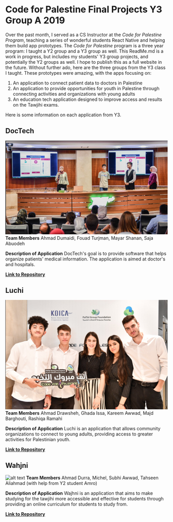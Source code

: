 # Code for Palestine Final Projects Y3 Group A 2019

Over the past month, I served as a CS Instructor at the *Code for Palestine Program*, teaching a series of wonderful students React Native and helping them build app prototypes. The *Code for Palestine* program is a three year program: I taught a Y2 group and a Y3 group as well. This ReadMe.md is a work in progress, but includes my students' Y3 group projects, and potentially the Y2 groups as well. I hope to publish this as a full website in the future. Without further ado, here are the three groups from the Y3 class I taught. These prototypes were amazing, with the apps focusing on:
1. An application to connect patient data to doctors in Palestine
2. An application to provide opportunities for youth in Palestine through connecting activities and organizations with young adults
3. An education tech application designed to improve access and results on the Tawjihi exams.

Here is some information on each application from Y3.

## DocTech
![alt text](/imagesGithub/docTech.png)
**Team Members**
Ahmad Dumaidi, Fouad Turjman, Mayar Shanan, Saja Abuodeh

**Description of Application**
DocTech's goal is to provide software that helps organize patients' medical information. The application is aimed at doctor's and hospitals.

[**Link to Repository**](https://github.com/ah3311and55/doctech)

## Luchi
![alt text](/imagesGithub/luchiMugShot.png)
**Team Members**
Ahmad Drawsheh, Ghada Issa, Kareem Awwad, Majd Barghouti, Rashiqa Ramahi

**Description of Application**
Luchi is an application that allows community organizations to connect to young adults, providing access to greater activities for Palestinian youth.

[**Link to Repository**](https://github.com/majdbar321/luchi-app-2019)

## Wahjni
![alt text](/imagesGithub/wahjni.png)
**Team Members**
Ahmad Durra, Michel, Subhi Awwad, Tahseen Aliahmad (with help from Y2 student Amro)

**Description of Application**
Wajhni is an application that aims to make studying for the tawjihi more accessible and effective for students through providing an online curriculum for students to study from.

[**Link to Repository**](https://github.com/MisterMassad/Wajhni)

